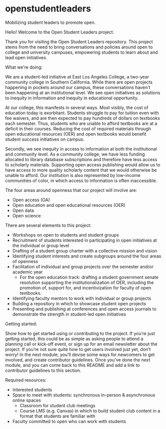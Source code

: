 # openstudentleaders
Mobilizing student leaders to promote open.

Hello! Welcome to the Open Student Leaders project. 

Thank you for visiting the Open Student Leaders repository. This project stems from the need to bring conversations and policies around open to college and university campuses, empowering students to learn about and lead open initiatives. 

What we're doing:

We are a student-led initiative at East Los Angeles College, a two-year community college in Southern California. While there are open projects happening in pockets around our campus, these conversations haven't been happening at an institutional level. We see open initiatives as solutions to inequity in information and inequity in educational opportunity. 

At our college, this manifests in several ways. Most visibly, the cost of education today is exorbitant. Students struggle to pay for tuition even with fee waivers, and are then expected to pay hundreds of dollars on textbooks each semester. Thus, students who are unable to afford textbooks are at a deficit in their courses. Reducing the cost of required materials through open educational resources (OER) and open textbooks would benefit student success initiatives on campus.

Secondly, we see inequity in access to information at both the institutional and community level. As a community college, we have less funding allocated to library database subscriptions and therefore have less access to scholarly materials. Supporting open access publishing would allow us to have access to more quality scholarly content that we would otherwise be unable to afford. Our institution is also represented by low-income communities of color, in which access to information is often inaccessible. 

The four areas around openness that our project will involve are:

* Open access (OA)
* Open education and open educational resources (OER)
* Open data
* Open science

There are several elements to this project:

* Workshops on open to students and student groups
* Recruitment of students interested in participating in open initiatives at the individual or group level
* Drafting of a student group charter with a collective mission and vision
* Identifying student interests and create subgroups around the four areas of openness
* Facilitation of individual and group projects over the semester and/or academic year
  * For the open education track: drafting a student government senate resolution supporting the institutionalization of OER, including the promotion of, support for, and incentivization for faculty of open textbooks.
* Identifying faculty mentors to work with individual or group projects 
* Building a repository in which to showcase student open projects 
* Presenting and publishing at conferences and open access journals to demonstrate the strength in student-led open initiatives 

Getting started:

Show how to get started using or contributing to the project. If you’re just getting started, this could be as simple as asking people to attend a planning call or kick-off event, or sign up for an email newsletter about the project. If you’re not sure quite how to get users involved just yet, don’t worry! In the next module, you’ll devise some ways for newcomers to get involved, and create contributor guidelines. Once you’ve done the next module, and you can come back to this README and add a link to contributor guidelines to this section.

Required resources:

* Interested students
* Space to meet with students: synchronous in-person & asynchronous online spaces 
  * Classroom for student club meetings
  * Course LMS (e.g. Canvas) in which to build student club content in a format that students are familiar with 
* Faculty committed to open who can work with students
